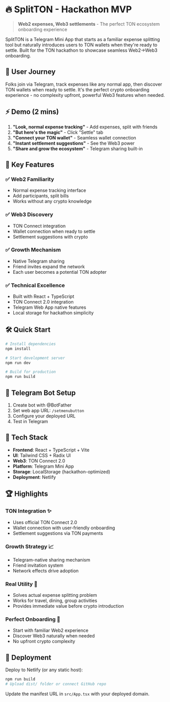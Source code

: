 # 🔥 SplitTON - Hackathon MVP

> **Web2 expenses, Web3 settlements** - The perfect TON ecosystem onboarding experience

SplitTON is a Telegram Mini App that starts as a familiar expense splitting tool but naturally introduces users to TON wallets when they're ready to settle. Built for the TON hackathon to showcase seamless Web2→Web3 onboarding.

## 🎯 User Journey

Folks join via Telegram, track expenses like any normal app, then discover TON wallets when ready to settle. It's the perfect crypto onboarding experience - no complexity upfront, powerful Web3 features when needed.

## ⚡ Demo (2 mins)

1. **"Look, normal expense tracking"** - Add expenses, split with friends
2. **"But here's the magic"** - Click "Settle" tab
3. **"Connect your TON wallet"** - Seamless wallet connection
4. **"Instant settlement suggestions"** - See the Web3 power
5. **"Share and grow the ecosystem"** - Telegram sharing built-in

## 🚀 Key Features

### ✅ **Web2 Familiarity**
- Normal expense tracking interface
- Add participants, split bills
- Works without any crypto knowledge

### ✅ **Web3 Discovery**
- TON Connect integration
- Wallet connection when ready to settle
- Settlement suggestions with crypto

### ✅ **Growth Mechanism**
- Native Telegram sharing
- Friend invites expand the network
- Each user becomes a potential TON adopter

### ✅ **Technical Excellence**
- Built with React + TypeScript
- TON Connect 2.0 integration
- Telegram Web App native features
- Local storage for hackathon simplicity

## 🛠️ Quick Start

```bash
# Install dependencies
npm install

# Start development server
npm run dev

# Build for production
npm run build
```

## 📱 Telegram Bot Setup

1. Create bot with @BotFather
2. Set web app URL: `/setmenubutton`
3. Configure your deployed URL
4. Test in Telegram

## 🎨 Tech Stack

- **Frontend**: React + TypeScript + Vite
- **UI**: Tailwind CSS + Radix UI
- **Web3**: TON Connect 2.0
- **Platform**: Telegram Mini App
- **Storage**: LocalStorage (hackathon-optimized)
- **Deployment**: Netlify

## 🏆 Highlights

### **TON Integration** ✨
- Uses official TON Connect 2.0
- Wallet connection with user-friendly onboarding
- Settlement suggestions via TON payments

### **Growth Strategy** 📈
- Telegram-native sharing mechanism
- Friend invitation system
- Network effects drive adoption

### **Real Utility** 💪
- Solves actual expense splitting problem
- Works for travel, dining, group activities
- Provides immediate value before crypto introduction

### **Perfect Onboarding** 🎯
- Start with familiar Web2 experience
- Discover Web3 naturally when needed
- No upfront crypto complexity

## 🚀 Deployment

Deploy to Netlify (or any static host):

```bash
npm run build
# Upload dist/ folder or connect GitHub repo
```

Update the manifest URL in `src/App.tsx` with your deployed domain.
